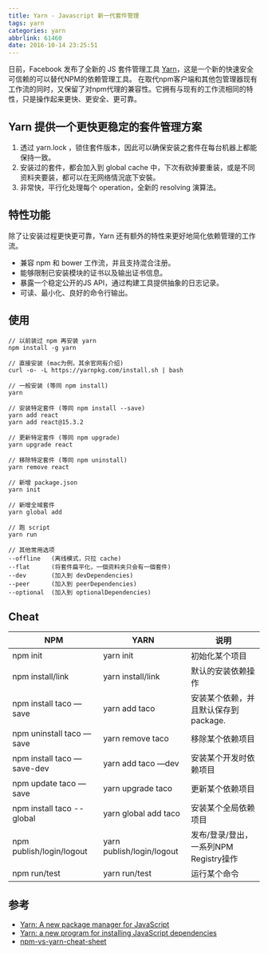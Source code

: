 ```yaml
---
title: Yarn - Javascript 新一代套件管理
tags: yarn
categories: yarn
abbrlink: 61460
date: 2016-10-14 23:25:51
---
```

日前，Facebook 发布了全新的 JS 套件管理工具 [Yarn](https://github.com/yarnpkg/yarn)，这是一个新的快速安全可信赖的可以替代NPM的依赖管理工具。
在取代npm客户端和其他包管理器现有工作流的同时，又保留了对npm代理的兼容性。它拥有与现有的工作流相同的特性，只是操作起来更快、更安全、更可靠。
<!--more-->

## Yarn 提供一个更快更稳定的套件管理方案
1. 透过 yarn.lock ，锁住套件版本，因此可以确保安装之套件在每台机器上都能保持一致。
2. 安装过的套件，都会加入到 global cache 中，下次有砍掉要重装，或是不同资料夹要装，都可以在无网络情況底下安裝。
3. 非常快，平行化处理每个 operation，全新的 resolving 演算法。

## 特性功能
除了让安装过程更快更可靠，Yarn 还有额外的特性来更好地简化依赖管理的工作流。

- 兼容 npm 和 bower 工作流，并且支持混合注册。
- 能够限制已安装模块的证书以及输出证书信息。
- 暴露一个稳定公开的JS API，通过构建工具提供抽象的日志记录。
- 可读、最小化、良好的命令行输出。

## 使用
```
// 以前装过 npm 再安装 yarn
npm install -g yarn

// 直接安装 (mac为例，其余官网有介绍)
curl -o- -L https://yarnpkg.com/install.sh | bash

// 一般安装 (等同 npm install)
yarn

// 安装特定套件 (等同 npm install --save)
yarn add react         
yarn add react@15.3.2

// 更新特定套件 (等同 npm upgrade)
yarn upgrade react

// 移除特定套件 (等同 npm uninstall)
yarn remove react

// 新增 package.json
yarn init

// 新增全域套件
yarn global add

// 跑 script
yarn run

// 其他常用选项
--offline   (离线模式，只拉 cache)
--flat      (将套件扁平化，一個资料夹只会有一個套件)
--dev       (加入到 devDependencies)
--peer      (加入到 peerDependencies)
--optional  (加入到 optionalDependencies)
```

## Cheat
<table><thead><tr><th>NPM</th><th>YARN</th><th>说明</th></tr></thead><tbody><tr><td>npm init</td><td>yarn init</td><td>初始化某个项目</td></tr><tr><td>npm install/link</td><td>yarn install/link</td><td>默认的安装依赖操作</td></tr><tr><td>npm install taco —save</td><td>yarn add taco</td><td>安装某个依赖，并且默认保存到package.</td></tr><tr><td>npm uninstall taco —save</td><td>yarn remove taco</td><td>移除某个依赖项目</td></tr><tr><td>npm install taco —save-dev</td><td>yarn add taco —dev</td><td>安装某个开发时依赖项目</td></tr><tr><td>npm update taco —save</td><td>yarn upgrade taco</td><td>更新某个依赖项目</td></tr><tr><td>npm install taco --global</td><td>yarn global add taco</td><td>安装某个全局依赖项目</td></tr><tr><td>npm publish/login/logout</td><td>yarn publish/login/logout</td><td>发布/登录/登出，一系列NPM Registry操作</td></tr><tr><td>npm run/test</td><td>yarn run/test</td><td>运行某个命令</td></tr></tbody></table>

## 参考
- [Yarn: A new package manager for JavaScript](https://code.facebook.com/posts/1840075619545360/yarn-a-new-package-manager-for-javascript/)
- [Yarn: a new program for installing JavaScript dependencies](https://blog.getexponent.com/yarn-a-new-program-for-installing-javascript-dependencies-44961956e728#.qf8fmeg4g)
- [npm-vs-yarn-cheat-sheet](https://shift.infinite.red/npm-vs-yarn-cheat-sheet-8755b092e5cc#.dcd5qeolm)
